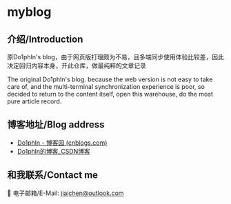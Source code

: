 # myblog

## 介绍/Introduction
原Do1phln's blog，由于网页版打理颇为不易，且多端同步使用体验比较差，因此决定回归内容本身，开此仓库，做最纯粹的文章记录

The original Do1phln's blog. because the web version is not easy to take care of, and the multi-terminal synchronization experience is poor, so decided to return to the content itself, open this warehouse, do the most pure article record.

## 博客地址/Blog address

- [Do1phln - 博客园 (cnblogs.com)](https://www.cnblogs.com/cjjcn)
- [Do1phln的博客_CSDN博客](https://blog.csdn.net/Do1phln)

## 和我联系/Contact me

:email: 电子邮箱/E-Mail: [jiajchen@outlook.com](mailto:jiajchencn@outlook.com)
